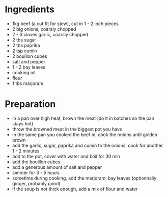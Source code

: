 # Ingredients

- 1kg beef (a cut fit for stew), cut in 1 - 2 inch pieces
- 2 big onions, coarsly chopped
- 2 - 3 cloves garlic, coarsly chopped
- 2 tbs sugar
- 2 tbs paprika
- 2 tsp cumin
- 2 bouillon cubes
- salt and pepper
- 1 - 2 bay leaves
- cooking oil
- flour
- 1 tbs marjoram

# Preparation

- in a pan over high heat, brown the meat
	(do it in batches so the pan stays hot)
- throw the browned meat in the biggest pot you have
- in the same pan you cooked the beef in, cook the onions until golden brown
- add the garlic, sugar, paprika and cumin to the onions,
	cook for another 1 - 2 minutes
- add to the pot, cover with water and boil for 30 min
- add the bouillon cubes
- add a generous amount of salt and pepper
- simmer for 3 - 5 hours
- sometime during cooking, add the marjoram, bay leaves
	(optionnally ginger, probably good)
- if the soup is not thick enough, add a mix of flour and water


